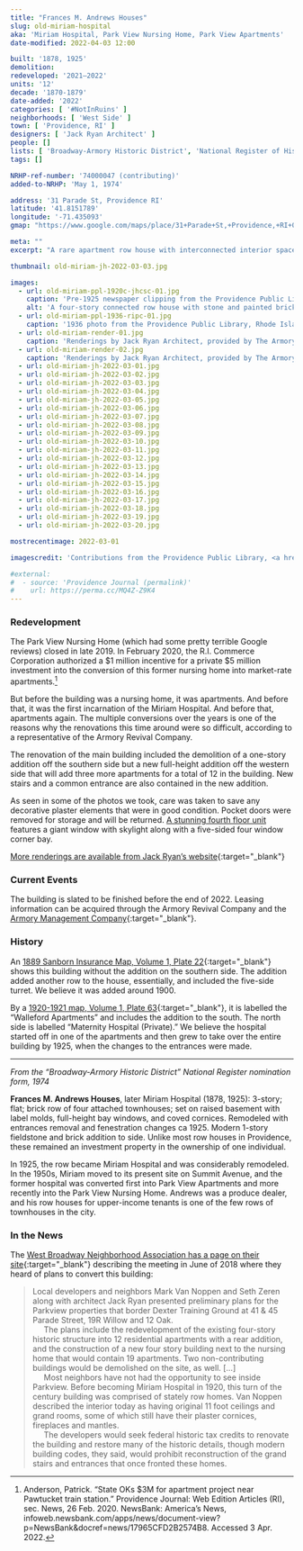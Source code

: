 ```yaml
---
title: "Frances M. Andrews Houses"
slug: old-miriam-hospital
aka: 'Miriam Hospital, Park View Nursing Home, Park View Apartments'
date-modified: 2022-04-03 12:00

built: '1878, 1925'
demolition:
redeveloped: '2021–2022'
units: '12'
decade: '1870-1879'
date-added: '2022'
categories: [ '#NotInRuins' ]
neighborhoods: [ 'West Side' ]
town: [ 'Providence, RI' ]
designers: [ 'Jack Ryan Architect' ]
people: []
lists: [ 'Broadway-Armory Historic District', 'National Register of Historic Places' ]
tags: []

NRHP-ref-number: '74000047 (contributing)'
added-to-NRHP: 'May 1, 1974'

address: '31 Parade St, Providence RI'
latitude: '41.8151789'
longitude: '-71.435093'
gmap: "https://www.google.com/maps/place/31+Parade+St,+Providence,+RI+02909/@41.8151789,-71.435093,17z/data=!3m1!4b1!4m5!3m4!1s0x89e4459ce2a074cb:0x2841fe8cb86b8055!8m2!3d41.8151789!4d-71.4329043"

meta: ""
excerpt: "A rare apartment row house with interconnected interior spaces and original details gets a facelift and modern new addition"

thumbnail: old-miriam-jh-2022-03-03.jpg

images:
  - url: old-miriam-ppl-1920c-jhcsc-01.jpg
    caption: 'Pre-1925 newspaper clipping from the Providence Public Library, John Hutchins Cady Research Scrapbooks Collection. Notice the three front entrance stairways.'
    alt: 'A four-story connected row house with stone and painted brick exterior. Four full height, four-story bay windows give the façade of the building a nice rhythm. The south eastern corner features a full-height turret with windows around five sides. The renovation adds a volume to the rear of the building (the western side) which adds 3 more apartments and circulation stairs.'
  - url: old-miriam-ppl-1936-ripc-01.jpg
    caption: '1936 photo from the Providence Public Library, Rhode Island Photograph Collection. Individual apartment stairways are now removed with a central entrance that leads down into the basement level. The southern fourth floor unit already has the large window with skylight.'
  - url: old-miriam-render-01.jpg
    caption: 'Renderings by Jack Ryan Architect, provided by The Armory Revival Company'
  - url: old-miriam-render-02.jpg
    caption: 'Renderings by Jack Ryan Architect, provided by The Armory Revival Company'
  - url: old-miriam-jh-2022-03-01.jpg
  - url: old-miriam-jh-2022-03-02.jpg
  - url: old-miriam-jh-2022-03-03.jpg
  - url: old-miriam-jh-2022-03-04.jpg
  - url: old-miriam-jh-2022-03-05.jpg
  - url: old-miriam-jh-2022-03-06.jpg
  - url: old-miriam-jh-2022-03-07.jpg
  - url: old-miriam-jh-2022-03-08.jpg
  - url: old-miriam-jh-2022-03-09.jpg
  - url: old-miriam-jh-2022-03-10.jpg
  - url: old-miriam-jh-2022-03-11.jpg
  - url: old-miriam-jh-2022-03-12.jpg
  - url: old-miriam-jh-2022-03-13.jpg
  - url: old-miriam-jh-2022-03-14.jpg
  - url: old-miriam-jh-2022-03-15.jpg
  - url: old-miriam-jh-2022-03-16.jpg
  - url: old-miriam-jh-2022-03-17.jpg
  - url: old-miriam-jh-2022-03-18.jpg
  - url: old-miriam-jh-2022-03-19.jpg
  - url: old-miriam-jh-2022-03-20.jpg

mostrecentimage: 2022-03-01

imagescredit: 'Contributions from the Providence Public Library, <a href="//provlibdigital.org/islandora/object/islandora%3A5193" target="_blank">John Hutchins Cady Research Scrapbooks Collection</a> and <a href="//provlibdigital.org/islandora/object/islandora%3A10247" target="_blank">Rhode Island Photograph Collection</a>'

#external:
#  - source: 'Providence Journal (permalink)'
#    url: https://perma.cc/MQ4Z-Z9K4
---
```


### Redevelopment

The Park View Nursing Home (which had some pretty terrible Google reviews) closed in late 2019. In February 2020, the R.I. Commerce Corporation authorized a $1 million incentive for a private $5 million investment into the conversion of this former nursing home into market-rate apartments.[^1]

[^1]: Anderson, Patrick. “State OKs $3M for apartment project near Pawtucket train station.” Providence Journal: Web Edition Articles (RI), sec. News, 26 Feb. 2020. NewsBank: America’s News, infoweb.newsbank.com/apps/news/document-view?p=NewsBank&docref=news/17965CFD2B2574B8. Accessed 3 Apr. 2022.

But before the building was a nursing home, it was apartments. And before that, it was the first incarnation of the Miriam Hospital. And before that, apartments again. The multiple conversions over the years is one of the reasons why the renovations this time around were so difficult, according to a representative of the Armory Revival Company. 

The renovation of the main building included the demolition of a one-story addition off the southern side but a new full-height addition off the western side that will add three more apartments for a total of 12 in the building. New stairs and a common entrance are also contained in the new addition. 

As seen in some of the photos we took, care was taken to save any decorative plaster elements that were in good condition. Pocket doors were removed for storage and will be returned. [A stunning fourth floor unit](#photo-old-miriam-jh-2022-03-18) features a giant window with skylight along with a five-sided four window corner bay. 

[More renderings are available from Jack Ryan’s website](//www.jackryanarchitect.com/parkview){:target="_blank"}


### Current Events

The building is slated to be finished before the end of 2022. Leasing information can be acquired through the Armory Revival Company and the [Armory Management Company](http://armorymanagement.com){:target="_blank"}. 


### History

An [1889 Sanborn Insurance Map, Volume 1, Plate 22](http://hdl.loc.gov/loc.gmd/g3774pm.g3774pm_g08099188901){:target="_blank"} shows this building without the addition on the southern side. The addition added another row to the house, essentially, and included the five-side turret. We believe it was added around 1900. 

By a [1920-1921 map, Volume 1, Plate 63](http://hdl.loc.gov/loc.gmd/g3774pm.g3774pm_g08099192001){:target="_blank"}, it is labelled the “Walleford Apartments” and includes the addition to the south. The north side is labelled “Maternity Hospital (Private).” We believe the hospital started off in one of the apartments and then grew to take over the entire building by 1925, when the changes to the entrances were made. 

***

_From the “Broadway-Armory Historic District” National Register nomination form, 1974_

**Frances M. Andrews Houses**, later Miriam Hospital (1878, 1925): 3-story; flat; brick row of four attached townhouses; set on raised basement with label molds, full-height bay windows, and coved cornices. Remodeled with entrances removal and fenestration changes ca 1925. Modern 1-story fieldstone and brick addition to side. Unlike most row houses in Providence, these remained an investment property in the ownership of one individual. 

In 1925, the row became Miriam Hospital and was considerably remodeled. In the 1950s, Miriam moved to its present site on Summit Avenue, and the former hospital was converted first into Park View Apartments and more recently into the Park View Nursing Home. Andrews was a produce dealer, and his row houses for upper-income tenants is one of the few rows of townhouses in the city.


### In the News

The [West Broadway Neighborhood Association has a page on their site](//www.wbna.org/news/2018/6/14/cdc-reviews-parkview-nursing-home-1492-westminster){:target="_blank"} describing the meeting in June of 2018 where they heard of plans to convert this building:

> Local developers and neighbors Mark Van Noppen and Seth Zeren along with architect Jack Ryan presented preliminary plans for the Parkview properties that border Dexter Training Ground at 41 & 45 Parade Street, 19R Willow and 12 Oak.  
&nbsp;&nbsp;&nbsp;&nbsp;&nbsp;The plans include the redevelopment of the existing four-story historic structure into 12 residential apartments with a rear addition, and the construction of a new four story building next to the nursing home that would contain 19 apartments. Two non-contributing buildings would be demolished on the site, as well. […]  
&nbsp;&nbsp;&nbsp;&nbsp;&nbsp;Most neighbors have not had the opportunity to see inside Parkview. Before becoming Miriam Hospital in 1920, this turn of the century building was comprised of stately row homes. Van Noppen described the interior today as having original 11 foot ceilings and grand rooms, some of which still have their plaster cornices, fireplaces and mantles.  
&nbsp;&nbsp;&nbsp;&nbsp;&nbsp;The developers would seek federal historic tax credits to renovate the building and restore many of the historic details, though modern building codes, they said, would prohibit reconstruction of the grand stairs and entrances that once fronted these homes. 
